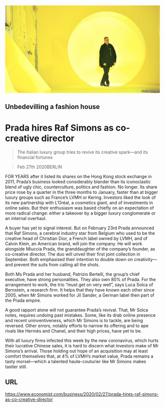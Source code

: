 ![](./images/20200229_WBP003_0.jpg)

## Unbedevilling a fashion house

# Prada hires Raf Simons as co-creative director

> The Italian luxury group tries to revive its creative spark—and its financial fortunes

> Feb 27th 2020BERLIN

FOR YEARS after it listed its shares on the Hong Kong stock exchange in 2011, Prada’s business looked considerably blander than its iconoclastic blend of ugly chic, counterculture, politics and fashion. No longer. Its share price rose by a quarter in the three months to January, faster than at bigger luxury groups such as France’s LVMH or Kering. Investors liked the look of its new partnership with L’Oréal, a cosmetics giant, and of investments in online sales. But their enthusiasm was based chiefly on an expectation of more radical change: either a takeover by a bigger luxury conglomerate or an internal overhaul.

A buyer has yet to signal interest. But on February 23rd Prada announced that Raf Simons, a cerebral industry star from Belgium who used to be the creative head of Christian Dior, a French label owned by LVMH, and of Calvin Klein, an American brand, will join the company. He will work alongside Miuccia Prada, the granddaughter of the company’s founder, as co-creative director. The duo will unveil their first joint collection in September. Both emphasised their intention to double down on creativity—and prevent the suits from calling all the shots.

Both Ms Prada and her husband, Patrizio Bertelli, the group’s chief executive, have strong personalities. They also own 80% of Prada. For the arrangement to work, the trio “must get on very well”, says Luca Solca of Bernstein, a research firm. It helps that they have known each other since 2005, when Mr Simons worked for Jil Sander, a German label then part of the Prada empire.

A good rapport alone will not guarantee Prada’s revival. That, Mr Solca notes, requires undoing past mistakes. Some, like its drab online presence and recent uninventiveness, which Mr Simons is to tackle, are being reversed. Other errors, notably efforts to narrow its offering and to ape rivals like Hermès and Chanel, and their high prices, have yet to be.

With all luxury firms infected this week by the new coronavirus, which hurts their lucrative Chinese sales, it is hard to discern what investors make of Mr Simons’s arrival. Those holding out hope of an acquisition may at least comfort themselves that, at 4% of LVMH’s market value, Prada remains a tasty morsel—which a talented haute-couturier like Mr Simons makes tastier still.

## URL

https://www.economist.com/business/2020/02/27/prada-hires-raf-simons-as-co-creative-director

